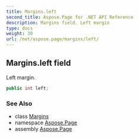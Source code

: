 ```yaml
---
title: Margins.left
second_title: Aspose.Page for .NET API Reference
description: Margins field. Left margin
type: docs
weight: 30
url: /net/aspose.page/margins/left/
---
```

## Margins.left field

Left margin.

```csharp
public int left;
```

### See Also

* class [Margins](../)
* namespace [Aspose.Page](../../margins/)
* assembly [Aspose.Page](../../../)


